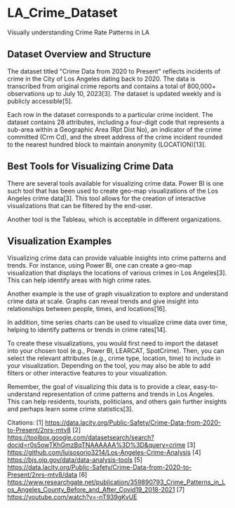 # LA_Crime_Dataset
Visually understanding Crime Rate Patterns in LA
## Dataset Overview and Structure

The dataset titled "Crime Data from 2020 to Present" reflects incidents of crime in the City of Los Angeles dating back to 2020. The data is transcribed from original crime reports and contains a total of 800,000+ observations up to July 10, 2023[3]. The dataset is updated weekly and is publicly accessible[5].

Each row in the dataset corresponds to a particular crime incident. The dataset contains 28 attributes, including a four-digit code that represents a sub-area within a Geographic Area (Rpt Dist No), an indicator of the crime committed (Crm Cd), and the street address of the crime incident rounded to the nearest hundred block to maintain anonymity (LOCATION)[13].

## Best Tools for Visualizing Crime Data

There are several tools available for visualizing crime data. Power BI is one such tool that has been used to create geo-map visualizations of the Los Angeles crime data[3]. This tool allows for the creation of interactive visualizations that can be filtered by the end-user.

Another tool is the Tableau, which is acceptable in different organizations.

## Visualization Examples

Visualizing crime data can provide valuable insights into crime patterns and trends. For instance, using Power BI, one can create a geo-map visualization that displays the locations of various crimes in Los Angeles[3]. This can help identify areas with high crime rates.

Another example is the use of graph visualization to explore and understand crime data at scale. Graphs can reveal trends and give insight into relationships between people, times, and locations[16].

In addition, time series charts can be used to visualize crime data over time, helping to identify patterns or trends in crime rates[14].

To create these visualizations, you would first need to import the dataset into your chosen tool (e.g., Power BI, LEARCAT, SpotCrime). Then, you can select the relevant attributes (e.g., crime type, location, time) to include in your visualization. Depending on the tool, you may also be able to add filters or other interactive features to your visualization.

Remember, the goal of visualizing this data is to provide a clear, easy-to-understand representation of crime patterns and trends in Los Angeles. This can help residents, tourists, politicians, and others gain further insights and perhaps learn some crime statistics[3].

Citations:
[1] https://data.lacity.org/Public-Safety/Crime-Data-from-2020-to-Present/2nrs-mtv8
[2] https://toolbox.google.com/datasetsearch/search?docid=r0s5owTKhGmzBqTNAAAAAA%3D%3D&query=crime
[3] https://github.com/luisosorio3214/Los-Angeles-Crime-Analysis
[4] https://bjs.ojp.gov/data/data-analysis-tools
[5] https://data.lacity.org/Public-Safety/Crime-Data-from-2020-to-Present/2nrs-mtv8/data
[6] https://www.researchgate.net/publication/359890793_Crime_Patterns_in_Los_Angeles_County_Before_and_After_Covid19_2018-2021
[7] https://youtube.com/watch?v=-nT939gKvUE
